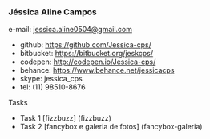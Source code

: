 ### Jéssica Aline Campos

e-mail: jessica.aline0504@gmail.com

 - github: https://github.com/Jessica-cps/
 - bitbucket: https://bitbucket.org/jeskcps/
 - codepen: http://codepen.io/Jessica-cps/
 - behance: https://www.behance.net/jessicacps
 - skype: jessica_cps
 - tel: (11) 98510-8676

Tasks

 - Task 1 [fizzbuzz] (fizzbuzz)
 - Task 2 [fancybox e galeria de fotos] (fancybox-galeria)